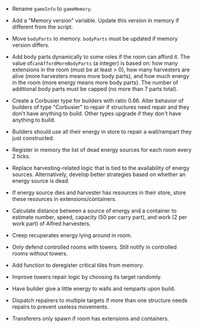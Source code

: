 -   Rename `gameInfo` to `gameMemory`.
-   Add a "Memory version" variable. Update this version in memory if different from the script.
-   Move `bodyParts` to memory. `bodyParts` must be updated if memory version differs.
-   Add body parts dynamically to some roles if the room can afford it. The value of`canAffordMoreBodyParts` (a integer) is based on: how many extensions in the room (must be at least > 0), how many harvesters are alive (more harvesters means more body parts), and how much energy in the room (more energy means more body parts). The number of additional body parts must be capped (no more than 7 parts total).

-   Create a Corbusier type for builders with ratio 0.66. Alter behavior of builders of type "Corbusier" to repair if structures need repair and they don't have anything to build. Other types upgrade if they don't have anything to build.

-   Builders should use all their energy in store to repair a wall/rampart they just constructed.

-   Register in memory the list of dead energy sources for each room every 2 ticks.
-   Replace harvesting-related logic that is tied to the availability of energy sources. Alternatively, develop better strategies based on whether an energy source is dead.

-   If energy source dies and harvester has resources in their store, store these resources in extensions/containers.
-   Calculate distance between a source of energy and a container to estimate number, speed, capacity (50 per carry part), and work (2 per work part) of Alfred harvesters.
-   Creep recuperates energy lying around in room.
-   Only defend controlled rooms with towers. Still notify in controlled rooms without towers.
-   Add function to deregister critical tiles from memory.
-   Improve towers repair logic by choosing its target randomly.
-   Have builder give a little energy to walls and remparts upon build.
-   Dispatch repairers to multiple targets if more than one structure needs repairs to prevent useless movements.
-   Transferers only spawn if room has extensions and containers.
